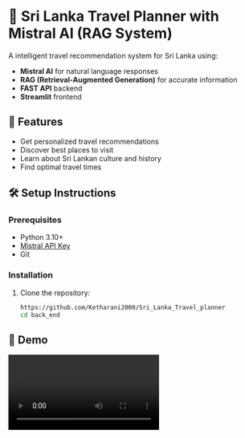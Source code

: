 # 🌴 Sri Lanka Travel Planner with Mistral AI (RAG System)

A intelligent travel recommendation system for Sri Lanka using:
- **Mistral AI** for natural language responses
- **RAG (Retrieval-Augmented Generation)** for accurate information
- **FAST API** backend
- **Streamlit** frontend

## 🚀 Features
- Get personalized travel recommendations
- Discover best places to visit
- Learn about Sri Lankan culture and history
- Find optimal travel times

## 🛠️ Setup Instructions

### Prerequisites
- Python 3.10+
- [Mistral API Key](https://mistral.ai/)
- Git

### Installation
1. Clone the repository:
   ```bash
   https://github.com/Ketharani2000/Sri_Lanka_Travel_planner
   cd back_end

## 🎥 Demo
![Demo Video](demo_compressed.mp4)
   
